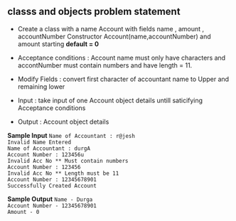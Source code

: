 ## classs and objects problem statement 
- Create a class with a name Account with fields name , amount , accountNumber Constructor Account(name,accountNumber) and amount starting **default = 0**
- Acceptance conditions : Account name must only have characters and accontNumber must contain numbers and have length = 11. 
- Modify Fields :   convert first character of accountant name to Upper and remaining lower
      
       
- Input : take input of one Account object details untill saticifying Acceptance conditions
- Output : Account object details
      
      
      
**Sample Input**
`Name of Accountant : r@jesh`<br />
`Invalid Name Entered`<br />
`Name of Accountant : durgA`<br />
`Account Number : 123456u`<br />
`Invalid Acc No ** Must contain numbers`<br />
`Account Number : 123456`<br />
`Invalid Acc No ** Length must be 11`<br />
`Account Number : 12345678901`<br />
`Successfully Created Account`<br />


**Sample Output** 
`Name - Durga`<br />
`Account Number - 12345678901`<br />
`Amount - 0`<br />

      
